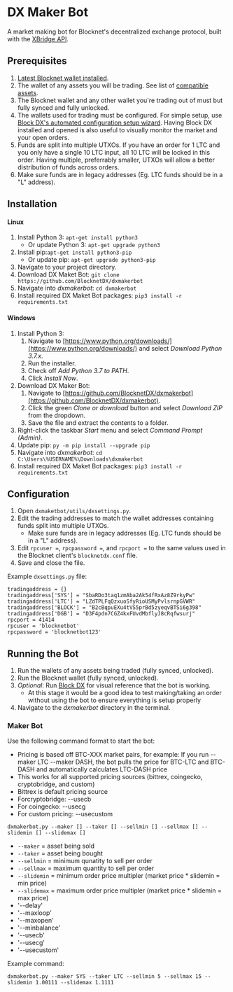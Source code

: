# DX Maker Bot
A market making bot for Blocknet's decentralized exchange protocol, built with the [XBridge API](https://api.blocknet.co).




## Prerequisites
1. [Latest Blocknet wallet installed](https://github.com/BlocknetDX/blocknet/releases/latest).
1. The wallet of any assets you will be trading. See list of [compatible assets](https://docs.blocknet.co/protocol/xbridge/compatibility/#supported-digital-assets).
1. The Blocknet wallet and any other wallet you're trading out of must but fully synced and fully unlocked.
1. The wallets used for trading must be configured. For simple setup, use [Block DX's automated configuration setup wizard](https://docs.blocknet.co/blockdx/configuration/). Having Block DX installed and opened is also useful to visually monitor the market and your open orders.
1. Funds are split into multiple UTXOs. If you have an order for 1 LTC and you only have a single 10 LTC input, all 10 LTC will be locked in this order. Having multiple, preferrably smaller, UTXOs will allow a better distribution of funds across orders.
1. Make sure funds are in legacy addresses (Eg. LTC funds should be in a "L" address).



## Installation

#### Linux
1. Install Python 3: ```apt-get install python3```
	* Or update Python 3: ```apt-get upgrade python3```
1. Install pip:```apt-get install python3-pip```
	* Or update pip: ```apt-get upgrade python3-pip```
1. Navigate to your project directory.
1. Download DX Maket Bot: ```git clone https://github.com/BlocknetDX/dxmakerbot```
1. Navigate into *dxmakerbot*: ```cd dxmakerbot```
1. Install required DX Maket Bot packages: ```pip3 install -r requirements.txt```

#### Windows
1. Install Python 3:
	1. Navigate to [https://www.python.org/downloads/](https://www.python.org/downloads/) and select *Download Python 3.7.x*.
	1. Run the installer.
	1. Check off *Add Python 3.7 to PATH*.
	1. Click *Install Now*.
1. Download DX Maker Bot:
	1. Navigate to [https://github.com/BlocknetDX/dxmakerbot](https://github.com/BlocknetDX/dxmakerbot).
	1. Click the green *Clone or download* button and select *Download ZIP* from the dropdown.
	1. Save the file and extract the contents to a folder.
1. Right-click the taskbar *Start* menu and select *Command Prompt (Admin)*.
1. Update pip: ```py -m pip install --upgrade pip```
1. Navigate into *dxmakerbot*: ```cd C:\Users\%USERNAME%\Downloads\dxmakerbot```
1. Install required DX Maket Bot packages: ```pip3 install -r requirements.txt```



## Configuration
1. Open `dxmaketbot/utils/dxsettings.py`.
1. Edit the trading addresses to match the wallet addresses containing funds split into multiple UTXOs.
	* Make sure funds are in legacy addresses (Eg. LTC funds should be in a "L" address).
1. Edit `rpcuser =`, `rpcpassword =`, and `rpcport =` to the same values used in the Blocknet client's `blocknetdx.conf` file.
1. Save and close the file. 

Example `dxsettings.py` file:

```
tradingaddress = {}
tradingaddress['SYS'] = "SbaRDo3taq1zmAba2Ak54fRxAz8Z9rkyPw"
tradingaddress['LTC'] = "LZdTPLFqQzxuoSfyRioUSMyPvlsrnpGVWR"
tradingaddress['BLOCK'] = "B2cBqpuEXu4tVS5prBd5zyeqvBTSi6g398"
tradingaddress['DGB'] = "D3F4pdn7CGZ4kxFUvdMbflyJ8cRqfwsurj"
rpcport = 41414
rpcuser = 'blocknetbot'
rpcpassword = 'blocknetbot123'
```



## Running the Bot

1. Run the wallets of any assets being traded (fully synced, unlocked).
1. Run the Blocknet wallet (fully synced, unlocked).
1. *Optional*: Run [Block DX](https://docs.blocknet.co/blockdx/setup) for visual reference that the bot is working.
	* At this stage it would be a good idea to test making/taking an order without using the bot to ensure everything is setup properly
1. Navigate to the *dxmakerbot* directory in the terminal.

### Maker Bot
Use the following command format to start the bot:
* Pricing is based off BTC-XXX market pairs, for example: If you run --maker LTC --maker DASH, the bot pulls the price for BTC-LTC and BTC-DASH and automatically calculates LTC-DASH price
* This works for all supported pricing sources (bittrex, coingecko, cryptobridge, and custom)
* Bittrex is default pricing source
* Forcryptobridge: --usecb
* For coingecko: --usecg
* For custom pricing: --usecustom

```
dxmakerbot.py --maker [] --taker [] --sellmin [] --sellmax [] --slidemin [] --slidemax []
```

* `--maker` = asset being sold
* `--taker` = asset being bought
* `--sellmin` = minimum qunatity to sell per order
* `--sellmax` = maximum quantity to sell per order
* `--slidemin` = minimum order price multipler (market price * slidemin = min price)
* `--slidemax` = maximum order price multipler (market price * slidemin = max price)
* '--delay'
* '--maxloop'
* '--maxopen'
* '--minbalance'
* '--usecb'
* '--usecg'
* '--usecustom'

Example command:

```
dxmakerbot.py --maker SYS --taker LTC --sellmin 5 --sellmax 15 --slidemin 1.00111 --slidemax 1.1111
```

